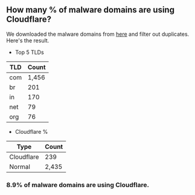 ## How many % of malware domains are using Cloudflare?


We downloaded the malware domains from [here](https://urlhaus.abuse.ch) and filter out duplicates.
Here's the result.


[//]: # (start replacement)


- Top 5 TLDs

| TLD | Count |
| --- | --- |
| com | 1,456 |
| br | 201 |
| in | 170 |
| net | 79 |
| org | 76 |


- Cloudflare %

| Type | Count |
| --- | --- |
| Cloudflare | 239 |
| Normal | 2,435 |


### 8.9% of malware domains are using Cloudflare.